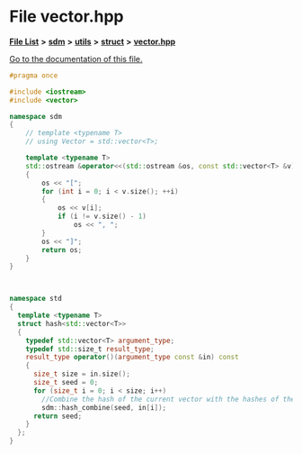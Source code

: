 
# File vector.hpp

[**File List**](files.md) **>** [**sdm**](dir_ae1b8d8c3d2627954ba53c22978558f0.md) **>** [**utils**](dir_d5f9b32a4b7e3085fe36bb5e85e812de.md) **>** [**struct**](dir_8910f640002ec96a2876ed8b2614abb5.md) **>** [**vector.hpp**](struct_2vector_8hpp.md)

[Go to the documentation of this file.](struct_2vector_8hpp.md) 


````cpp
#pragma once

#include <iostream>
#include <vector>

namespace sdm
{
    // template <typename T>
    // using Vector = std::vector<T>;

    template <typename T>
    std::ostream &operator<<(std::ostream &os, const std::vector<T> &v)
    {
        os << "[";
        for (int i = 0; i < v.size(); ++i)
        {
            os << v[i];
            if (i != v.size() - 1)
                os << ", ";
        }
        os << "]";
        return os;
    }
}



namespace std
{
  template <typename T>
  struct hash<std::vector<T>>
  {
    typedef std::vector<T> argument_type;
    typedef std::size_t result_type;
    result_type operator()(argument_type const &in) const
    {
      size_t size = in.size();
      size_t seed = 0;
      for (size_t i = 0; i < size; i++)
        //Combine the hash of the current vector with the hashes of the previous ones
        sdm::hash_combine(seed, in[i]);
      return seed;
    }
  };
}

````

